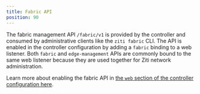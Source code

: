 ```yaml
---
title: Fabric API
position: 90
---
```


The fabric management API `/fabric/v1` is provided by the controller and consumed by administrative clients like the `ziti fabric` CLI. The API is enabled in the controller configuration by adding a `fabric` binding to a web listener. Both `fabric` and `edge-management` APIs are commonly bound to the same web listener because they are used together for Ziti network administration.

Learn more about enabling the fabric API in [the `web` section of the controller configuration here](../configuration/controller/#web).
